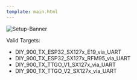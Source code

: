```yaml
---
template: main.html
---
```


![Setup-Banner](https://raw.githubusercontent.com/ExpressLRS/ExpressLRS-hardware/master/img/quick-start.png)

Valid Targets:

- DIY_900_TX_ESP32_SX127x_E19_via_UART
- DIY_900_TX_ESP32_SX127x_RFM95_via_UART
- DIY_900_TX_TTGO_V1_SX127x_via_UART
- DIY_900_TX_TTGO_V2_SX127x_via_UART